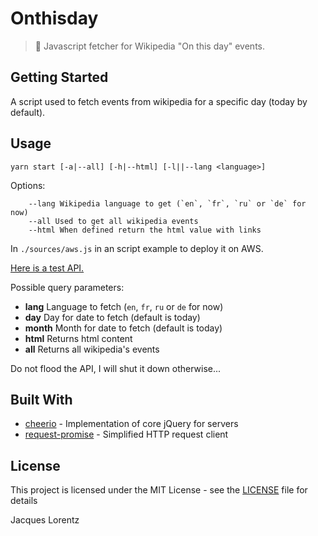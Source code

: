 # Onthisday

> 📆 Javascript fetcher for Wikipedia "On this day" events.

## Getting Started

A script used to fetch events from wikipedia for a specific day (today by default).

## Usage

```
yarn start [-a|--all] [-h|--html] [-l||--lang <language>]
```

Options:
```
    --lang Wikipedia language to get (`en`, `fr`, `ru` or `de` for now) 
    --all Used to get all wikipedia events
    --html When defined return the html value with links
```


In `./sources/aws.js` in an script example to deploy it on AWS.

[Here is a test API.](https://eh8jjia7j5.execute-api.eu-west-3.amazonaws.com/prod/events)

Possible query parameters:
- __lang__ Language to fetch (`en`, `fr`, `ru` or `de` for now)
- __day__ Day for date to fetch (default is today)
- __month__ Month for date to fetch (default is today)
- __html__ Returns html content
- __all__ Returns all wikipedia's events

Do not flood the API, I will shut it down otherwise...

## Built With

- [cheerio](https://github.com/cheeriojs/cheerio) - Implementation of core jQuery for servers
- [request-promise](https://github.com/request/request-promise) - Simplified HTTP request client

## License

This project is licensed under the MIT License - see the [LICENSE](LICENSE) file for details

Jacques Lorentz